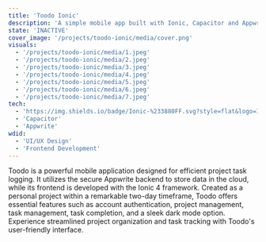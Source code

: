 ```yaml
---
title: 'Toodo Ionic'
description: 'A simple mobile app built with Ionic, Capacitor and Appwrite'
state: 'INACTIVE'
cover_image: '/projects/toodo-ionic/media/cover.png'
visuals:
  - '/projects/toodo-ionic/media/1.jpeg'
  - '/projects/toodo-ionic/media/2.jpeg'
  - '/projects/toodo-ionic/media/3.jpeg'
  - '/projects/toodo-ionic/media/4.jpeg'
  - '/projects/toodo-ionic/media/5.jpeg'
  - '/projects/toodo-ionic/media/6.jpeg'
  - '/projects/toodo-ionic/media/7.jpeg'
tech:
  - 'https://img.shields.io/badge/Ionic-%233880FF.svg?style=flat&logo=Ionic&logoColor=white: Ionic'
  - 'Capacitor'
  - 'Appwrite'
wdid:
  - 'UI/UX Design'
  - 'Frontend Development'
---
```


Toodo is a powerful mobile application designed for efficient project task logging. It utilizes the secure Appwrite backend to store data in the cloud, while its frontend is developed with the Ionic 4 framework. Created as a personal project within a remarkable two-day timeframe, Toodo offers essential features such as account authentication, project management, task management, task completion, and a sleek dark mode option. Experience streamlined project organization and task tracking with Toodo's user-friendly interface.
